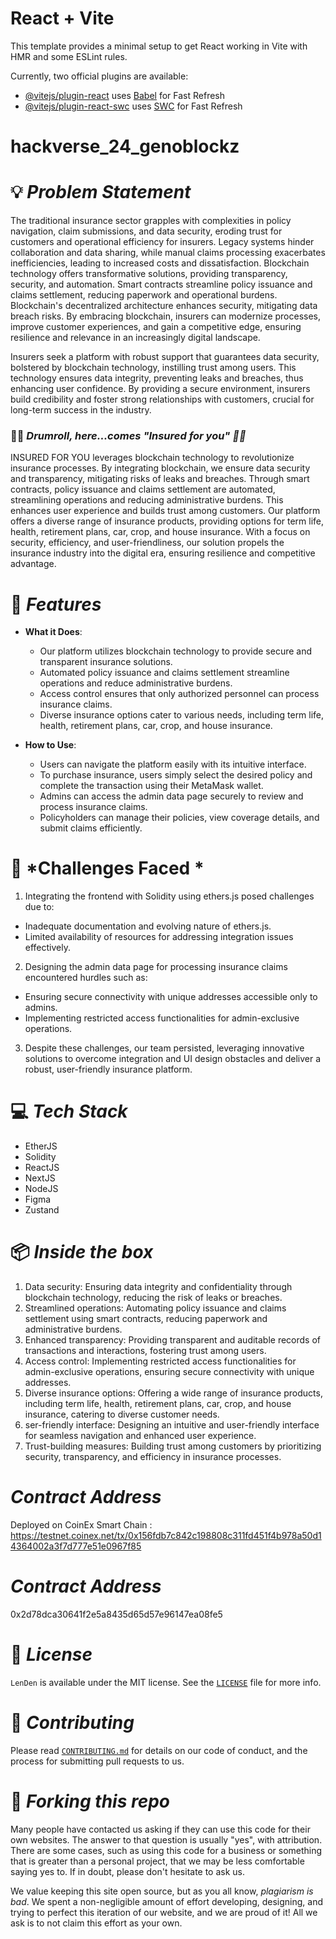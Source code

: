# React + Vite

This template provides a minimal setup to get React working in Vite with HMR and some ESLint rules.

Currently, two official plugins are available:

- [@vitejs/plugin-react](https://github.com/vitejs/vite-plugin-react/blob/main/packages/plugin-react/README.md) uses [Babel](https://babeljs.io/) for Fast Refresh
- [@vitejs/plugin-react-swc](https://github.com/vitejs/vite-plugin-react-swc) uses [SWC](https://swc.rs/) for Fast Refresh
# hackverse_24_genoblockz


# 💡 *Problem Statement*

The traditional insurance sector grapples with complexities in policy navigation, claim submissions, and data security, eroding trust for customers and operational efficiency for insurers. Legacy systems hinder collaboration and data sharing, while manual claims processing exacerbates inefficiencies, leading to increased costs and dissatisfaction. Blockchain technology offers transformative solutions, providing transparency, security, and automation. Smart contracts streamline policy issuance and claims settlement, reducing paperwork and operational burdens. Blockchain's decentralized architecture enhances security, mitigating data breach risks. By embracing blockchain, insurers can modernize processes, improve customer experiences, and gain a competitive edge, ensuring resilience and relevance in an increasingly digital landscape.

Insurers seek a platform with robust support that guarantees data security, bolstered by blockchain technology, instilling trust among users. This technology ensures data integrity, preventing leaks and breaches, thus enhancing user confidence. By providing a secure environment, insurers build credibility and foster strong relationships with customers, crucial for long-term success in the industry.

### 🥁🥁 *Drumroll, here...comes "Insured for you" 🤝🤝*

INSURED FOR YOU leverages blockchain technology to revolutionize insurance processes. By integrating blockchain, we ensure data security and transparency, mitigating risks of leaks and breaches. Through smart contracts, policy issuance and claims settlement are automated, streamlining operations and reducing administrative burdens. This enhances user experience and builds trust among customers. Our platform offers a diverse range of insurance products, providing options for term life, health, retirement plans, car, crop, and house insurance. With a focus on security, efficiency, and user-friendliness, our solution propels the insurance industry into the digital era, ensuring resilience and competitive advantage.

# 🧠 *Features*

- **What it Does**: 
  - Our platform utilizes blockchain technology to provide secure and transparent insurance solutions.
  - Automated policy issuance and claims settlement streamline operations and reduce administrative burdens.
  - Access control ensures that only authorized personnel can process insurance claims.
  - Diverse insurance options cater to various needs, including term life, health, retirement plans, car, crop, and house insurance.

- **How to Use**:
  - Users can navigate the platform easily with its intuitive interface.
  - To purchase insurance, users simply select the desired policy and complete the transaction using their MetaMask wallet.
  - Admins can access the admin data page securely to review and process insurance claims.
  - Policyholders can manage their policies, view coverage details, and submit claims efficiently.

# 💪 *Challenges Faced *

1. Integrating the frontend with Solidity using ethers.js posed challenges due to:
  - Inadequate documentation and evolving nature of ethers.js.
  - Limited availability of resources for addressing integration issues effectively.
2. Designing the admin data page for processing insurance claims encountered hurdles such as:
  - Ensuring secure connectivity with unique addresses accessible only to admins.
  - Implementing restricted access functionalities for admin-exclusive operations.
3. Despite these challenges, our team persisted, leveraging innovative solutions to overcome integration and UI design obstacles and deliver a robust, user-friendly insurance platform.

# 💻 *Tech Stack*

- EtherJS
- Solidity 
- ReactJS
- NextJS
- NodeJS
- Figma
- Zustand

# 📦 *Inside the box*

1. Data security: Ensuring data integrity and confidentiality through blockchain technology, reducing the risk of leaks or breaches.
2. Streamlined operations: Automating policy issuance and claims settlement using smart contracts, reducing paperwork and administrative burdens.
3. Enhanced transparency: Providing transparent and auditable records of transactions and interactions, fostering trust among users.
4. Access control: Implementing restricted access functionalities for admin-exclusive operations, ensuring secure connectivity with unique addresses.
5. Diverse insurance options: Offering a wide range of insurance products, including term life, health, retirement plans, car, crop, and house insurance, catering to diverse customer needs.
6. ser-friendly interface: Designing an intuitive and user-friendly interface for seamless navigation and enhanced user experience.
7. Trust-building measures: Building trust among customers by prioritizing security, transparency, and efficiency in insurance processes.

# *Contract Address*

Deployed on CoinEx Smart Chain : https://testnet.coinex.net/tx/0x156fdb7c842c198808c311fd451f4b978a50d14364002a3f7d777e51e0967f85

# *Contract Address*
  0x2d78dca30641f2e5a8435d65d57e96147ea08fe5
  
# 📜 *License*

`LenDen` is available under the MIT license. See the [`LICENSE`](./LICENSE) file for more info.

# 🤝 *Contributing*

Please read [`CONTRIBUTING.md`](./CONTRIBUTING.md) for details on our code of conduct, and the process for submitting pull requests to us.

# 🚨 *Forking this repo*

Many people have contacted us asking if they can use this code for their own websites. The answer to that question is usually "yes", with attribution. There are some cases, such as using this code for a business or something that is greater than a personal project, that we may be less comfortable saying yes to. If in doubt, please don't hesitate to ask us.

We value keeping this site open source, but as you all know, *plagiarism is bad*. We spent a non-negligible amount of effort developing, designing, and trying to perfect this iteration of our website, and we are proud of it! All we ask is to not claim this effort as your own.
